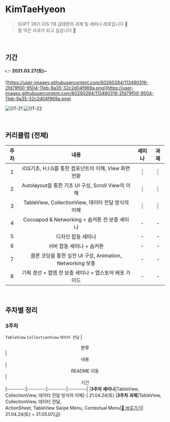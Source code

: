 # KimTaeHyeon

> SOPT 28기 iOS YB 김태현의 과제 및 세미나 레포입니다 🍏 <br> 잘 익은 사과가 되고 싶습니다 🍎

<br>

## 기간

👉 **2021.03.27(토)~** 

![https://user-images.githubusercontent.com/60260284/113490316-2fd79f00-9504-11eb-9a35-32c2d04f969a.png](https://user-images.githubusercontent.com/60260284/113490316-2fd79f00-9504-11eb-9a35-32c2d04f969a.png)

![OT-21](https://user-images.githubusercontent.com/61109660/115689313-ebb71c00-a396-11eb-911c-8462b69c17a5.png)
![OT-22](https://user-images.githubusercontent.com/61109660/115690270-da224400-a397-11eb-9b33-38b6aeff7511.png)

<br>

## 커리큘럼 (전체)
| 주차 | 내용 | 세미나 | 과제 |
| :------: | :--------------: |  :---: |:-:|
| 1 | iOS기초, H.I.G를 통한 컴포넌트의 이해, View 화면 전환 | <img src="https://user-images.githubusercontent.com/61109660/115692676-2a020a80-a39a-11eb-9ade-9a8fae2ba393.png" width="25%"> | <img src="https://user-images.githubusercontent.com/61109660/115691630-32a61100-a399-11eb-86f8-f6e5eb329b00.gif" width="25%"> |
| 2 | Autolayout을 통한 기초 UI 구성, Scroll View의 이해 | <img src="https://user-images.githubusercontent.com/61109660/115692676-2a020a80-a39a-11eb-9ade-9a8fae2ba393.png" width="25%"> | <img src="https://user-images.githubusercontent.com/61109660/115691630-32a61100-a399-11eb-86f8-f6e5eb329b00.gif" width="25%"> |
| 3 | TableView, CollectionView, 데이터 전달 방식의 이해 | <img src="https://user-images.githubusercontent.com/61109660/115692676-2a020a80-a39a-11eb-9ade-9a8fae2ba393.png" width="25%"> |<img src="https://user-images.githubusercontent.com/61109660/115691630-32a61100-a399-11eb-86f8-f6e5eb329b00.gif" width="25%"> |
| 4 | Cocoapod & Networking + 솝커톤 전 보충 세미나 | - | - | - | - | 
| 5 | 디자인 합동 세미나 | - | - |- | - | 
| 6 | 서버 합동 세미나 + 솝커톤 | - | - |- | - | 
| 7 | 클론 코딩을 통한 실전 UI 구성, Animation, Networking 보충 | - | - |- | - | 
| 8 | 기획 경선 + 앱잼 전 보충 세미나 + 앱스토어 배포 가이드 | - | - |- | - | 

<br>

## 주차별 정리
### 3주차
`TableView` `CollectionView` `데이터 전달`
|  <center>분류</center> |  <center>내용</center> |  <center>README 이동</center> |  <center>기간</center> 
|:--------:|:--------:|:--------:|:--------:|
|**3주차 세미나**|TableView, CollectionView, 데이터 전달 방식의 이해|-| 21.04.24(토)
|**3주차 과제**|TableView, CollectionView, 데이터 전달, <br> ActionSheet, TableView Swipe Menu, Contextual Menu|[🥸 바로가기](https://github.com/28th-BE-SOPT-iOS-Part/KimTaeHyeon)| 21.04.24(토) ~ 21.05.07(금)
